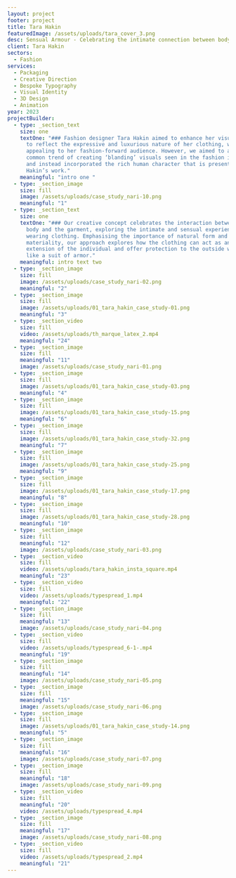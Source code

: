 ```yaml
---
layout: project
footer: project
title: Tara Hakin
featuredImage: /assets/uploads/tara_cover_3.png
desc: Sensual Armour - Celebrating the intimate connection between body & clothing
client: Tara Hakin
sectors:
  - Fashion
services:
  - Packaging
  - Creative Direction
  - Bespoke Typography
  - Visual Identity
  - 3D Design
  - Animation
year: 2023
projectBuilder:
  - type: _section_text
    size: one
    textOne: "### Fashion designer Tara Hakin aimed to enhance her visual identity
      to reflect the expressive and luxurious nature of her clothing, while also
      appealing to her fashion-forward audience. However, we aimed to avoid the
      common trend of creating ‘blanding’ visuals seen in the fashion industry
      and instead incorporated the rich human character that is present in
      Hakin’s work."
    meaningful: "intro one "
  - type: _section_image
    size: fill
    image: /assets/uploads/case_study_nari-10.png
    meaningful: "1"
  - type: _section_text
    size: one
    textOne: "### Our creative concept celebrates the interaction between the human
      body and the garment, exploring the intimate and sensual experience of
      wearing clothing. Emphasising the importance of natural form and
      materiality, our approach explores how the clothing can act as an
      extension of the individual and offer protection to the outside world,
      like a suit of armor."
    meaningful: intro text two
  - type: _section_image
    size: fill
    image: /assets/uploads/case_study_nari-02.png
    meaningful: "2"
  - type: _section_image
    size: fill
    image: /assets/uploads/01_tara_hakin_case_study-01.png
    meaningful: "3"
  - type: _section_video
    size: fill
    video: /assets/uploads/th_marque_latex_2.mp4
    meaningful: "24"
  - type: _section_image
    size: fill
    meaningful: "11"
    image: /assets/uploads/case_study_nari-01.png
  - type: _section_image
    size: fill
    image: /assets/uploads/01_tara_hakin_case_study-03.png
    meaningful: "4"
  - type: _section_image
    size: fill
    image: /assets/uploads/01_tara_hakin_case_study-15.png
    meaningful: "6"
  - type: _section_image
    size: fill
    image: /assets/uploads/01_tara_hakin_case_study-32.png
    meaningful: "7"
  - type: _section_image
    size: fill
    image: /assets/uploads/01_tara_hakin_case_study-25.png
    meaningful: "9"
  - type: _section_image
    size: fill
    image: /assets/uploads/01_tara_hakin_case_study-17.png
    meaningful: "8"
  - type: _section_image
    size: fill
    image: /assets/uploads/01_tara_hakin_case_study-28.png
    meaningful: "10"
  - type: _section_image
    size: fill
    meaningful: "12"
    image: /assets/uploads/case_study_nari-03.png
  - type: _section_video
    size: fill
    video: /assets/uploads/tara_hakin_insta_square.mp4
    meaningful: "23"
  - type: _section_video
    size: fill
    video: /assets/uploads/typespread_1.mp4
    meaningful: "22"
  - type: _section_image
    size: fill
    meaningful: "13"
    image: /assets/uploads/case_study_nari-04.png
  - type: _section_video
    size: fill
    video: /assets/uploads/typespread_6-1-.mp4
    meaningful: "19"
  - type: _section_image
    size: fill
    meaningful: "14"
    image: /assets/uploads/case_study_nari-05.png
  - type: _section_image
    size: fill
    meaningful: "15"
    image: /assets/uploads/case_study_nari-06.png
  - type: _section_image
    size: fill
    image: /assets/uploads/01_tara_hakin_case_study-14.png
    meaningful: "5"
  - type: _section_image
    size: fill
    meaningful: "16"
    image: /assets/uploads/case_study_nari-07.png
  - type: _section_image
    size: fill
    meaningful: "18"
    image: /assets/uploads/case_study_nari-09.png
  - type: _section_video
    size: fill
    meaningful: "20"
    video: /assets/uploads/typespread_4.mp4
  - type: _section_image
    size: fill
    meaningful: "17"
    image: /assets/uploads/case_study_nari-08.png
  - type: _section_video
    size: fill
    video: /assets/uploads/typespread_2.mp4
    meaningful: "21"
---
```

